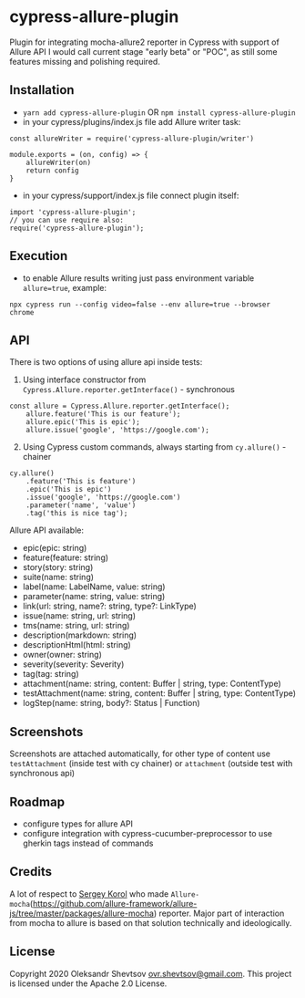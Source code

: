 # cypress-allure-plugin

Plugin for integrating mocha-allure2 reporter in Cypress with support of Allure API
I would call current stage "early beta" or "POC", as still some features missing and polishing required.


## Installation

*  `yarn add cypress-allure-plugin`  OR  `npm install cypress-allure-plugin`
*  in your cypress/plugins/index.js file add Allure writer task:
```
const allureWriter = require('cypress-allure-plugin/writer')

module.exports = (on, config) => {
    allureWriter(on)
    return config
}
```
* in your cypress/support/index.js file connect plugin itself:
```
import 'cypress-allure-plugin';
// you can use require also:
require('cypress-allure-plugin');
```

## Execution

* to enable Allure results writing just pass environment variable `allure=true`, example:
```
npx cypress run --config video=false --env allure=true --browser chrome
```

## API

There is two options of using allure api inside tests:
1. Using interface constructor from `Cypress.Allure.reporter.getInterface()` - synchronous
```
const allure = Cypress.Allure.reporter.getInterface();
    allure.feature('This is our feature');
    allure.epic('This is epic');
    allure.issue('google', 'https://google.com');
```
2. Using Cypress custom commands, always starting from `cy.allure()` - chainer
```
cy.allure()
    .feature('This is feature')
    .epic('This is epic')
    .issue('google', 'https://google.com')
    .parameter('name', 'value')
    .tag('this is nice tag');
```

Allure API available: 
* epic(epic: string)
* feature(feature: string)
* story(story: string)
* suite(name: string)
* label(name: LabelName, value: string)
* parameter(name: string, value: string)
* link(url: string, name?: string, type?: LinkType)
* issue(name: string, url: string)
* tms(name: string, url: string)
* description(markdown: string)
* descriptionHtml(html: string)
* owner(owner: string)
* severity(severity: Severity)
* tag(tag: string)
* attachment(name: string, content: Buffer | string, type: ContentType)
* testAttachment(name: string, content: Buffer | string, type: ContentType)
* logStep(name: string, body?: Status | Function)

## Screenshots

Screenshots are attached automatically, for other type of content use `testAttachment` (inside test with cy chainer) or `attachment` (outside test with synchronous api)

## Roadmap
 * configure types for allure API
 * configure integration with cypress-cucumber-preprocessor to use gherkin tags instead of commands

## Credits

A lot of respect to [Sergey Korol](serhii.s.korol@gmail.com) who made `Allure-mocha`(https://github.com/allure-framework/allure-js/tree/master/packages/allure-mocha) reporter. Major part of interaction from mocha to allure is based on that solution technically and ideologically.

## License

Copyright 2020 Oleksandr Shevtsov <ovr.shevtsov@gmail.com>.  This project is licensed under the Apache 2.0 License.  